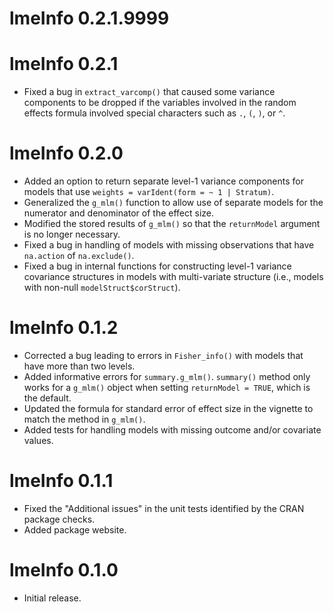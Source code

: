 # lmeInfo 0.2.1.9999

# lmeInfo 0.2.1

* Fixed a bug in `extract_varcomp()` that caused some variance components to be dropped if the variables involved in the random effects formula involved special characters such as `.`, `(`, `)`, or `^`.

# lmeInfo 0.2.0

* Added an option to return separate level-1 variance components for models that use `weights = varIdent(form = ~ 1 | Stratum)`.
* Generalized the `g_mlm()` function to allow use of separate models for the numerator and denominator of the effect size.
* Modified the stored results of `g_mlm()` so that the `returnModel` argument is no longer necessary.
* Fixed a bug in handling of models with missing observations that have `na.action` of `na.exclude()`.
* Fixed a bug in internal functions for constructing level-1 variance covariance structures in models with multi-variate structure (i.e., models with non-null `modelStruct$corStruct`).

# lmeInfo 0.1.2

* Corrected a bug leading to errors in `Fisher_info()` with models that have more than two levels.
* Added informative errors for `summary.g_mlm()`. `summary()` method only works for a `g_mlm()` object when setting `returnModel = TRUE`, which is the default.
* Updated the formula for standard error of effect size in the vignette to match the method in `g_mlm()`.
* Added tests for handling models with missing outcome and/or covariate values.

# lmeInfo 0.1.1

* Fixed the "Additional issues" in the unit tests identified by the CRAN package checks. 
* Added package website.

# lmeInfo 0.1.0

* Initial release.
